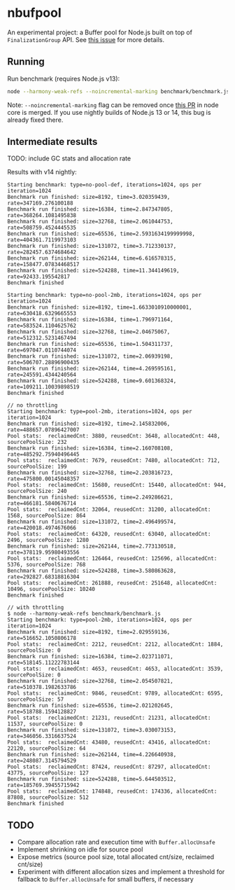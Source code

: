 # nbufpool

An experimental project: a Buffer pool for Node.js built on top of `FinalizationGroup` API. See [this issue](https://github.com/nodejs/node/issues/30683) for more details.

## Running

Run benchmark (requires Node.js v13):

```bash
node --harmony-weak-refs --noincremental-marking benchmark/benchmark.js
```

Note: `--noincremental-marking` flag can be removed once [this PR](https://github.com/nodejs/node/pull/30616) in node core is merged. If you use nightly builds of Node.js 13 or 14, this bug is already fixed there.

## Intermediate results

TODO: include GC stats and allocation rate

Results with v14 nightly:

```
Starting benchmark: type=no-pool-def, iterations=1024, ops per iteration=1024
Benchmark run finished: size=8192, time=3.020359439, rate=347169.276100188
Benchmark run finished: size=16384, time=2.847347805, rate=368264.1081495838
Benchmark run finished: size=32768, time=2.061044753, rate=508759.4524445535
Benchmark run finished: size=65536, time=2.5931634199999998, rate=404361.7119973103
Benchmark run finished: size=131072, time=3.712330137, rate=282457.6374684642
Benchmark run finished: size=262144, time=6.616578315, rate=158477.07834468517
Benchmark run finished: size=524288, time=11.344149619, rate=92433.195542817
Benchmark finished

Starting benchmark: type=no-pool-2mb, iterations=1024, ops per iteration=1024
Benchmark run finished: size=8192, time=1.6633010910000001, rate=630418.6329665553
Benchmark run finished: size=16384, time=1.796971164, rate=583524.1104625762
Benchmark run finished: size=32768, time=2.04675067, rate=512312.5231467494
Benchmark run finished: size=65536, time=1.504311737, rate=697047.0110744074
Benchmark run finished: size=131072, time=2.06939198, rate=506707.28896900435
Benchmark run finished: size=262144, time=4.269595161, rate=245591.4344240564
Benchmark run finished: size=524288, time=9.601368324, rate=109211.10039898519
Benchmark finished

// no throttling
Starting benchmark: type=pool-2mb, iterations=1024, ops per iteration=1024
Benchmark run finished: size=8192, time=2.145832006, rate=488657.07896427007
Pool stats:  reclaimedCnt: 3880, reusedCnt: 3648, allocatedCnt: 448, sourcePoolSize: 232
Benchmark run finished: size=16384, time=2.160708108, rate=485292.75940496445
Pool stats:  reclaimedCnt: 7679, reusedCnt: 7480, allocatedCnt: 712, sourcePoolSize: 199
Benchmark run finished: size=32768, time=2.203816723, rate=475800.00145048357
Pool stats:  reclaimedCnt: 15680, reusedCnt: 15440, allocatedCnt: 944, sourcePoolSize: 240
Benchmark run finished: size=65536, time=2.249286621, rate=466181.5840676714
Pool stats:  reclaimedCnt: 32064, reusedCnt: 31200, allocatedCnt: 1568, sourcePoolSize: 864
Benchmark run finished: size=131072, time=2.496499574, rate=420018.4974676066
Pool stats:  reclaimedCnt: 64320, reusedCnt: 63040, allocatedCnt: 2496, sourcePoolSize: 1280
Benchmark run finished: size=262144, time=2.773130518, rate=378119.95980493556
Pool stats:  reclaimedCnt: 126464, reusedCnt: 125696, allocatedCnt: 5376, sourcePoolSize: 768
Benchmark run finished: size=524288, time=3.580863628, rate=292827.68318816304
Pool stats:  reclaimedCnt: 261888, reusedCnt: 251648, allocatedCnt: 10496, sourcePoolSize: 10240
Benchmark finished

// with throttling
$ node --harmony-weak-refs benchmark/benchmark.js
Starting benchmark: type=pool-2mb, iterations=1024, ops per iteration=1024
Benchmark run finished: size=8192, time=2.029559136, rate=516652.1050806178
Pool stats:  reclaimedCnt: 2212, reusedCnt: 2212, allocatedCnt: 1884, sourcePoolSize: 0
Benchmark run finished: size=16384, time=2.023711071, rate=518145.11222783144
Pool stats:  reclaimedCnt: 4653, reusedCnt: 4653, allocatedCnt: 3539, sourcePoolSize: 0
Benchmark run finished: size=32768, time=2.054507821, rate=510378.1982633786
Pool stats:  reclaimedCnt: 9846, reusedCnt: 9789, allocatedCnt: 6595, sourcePoolSize: 57
Benchmark run finished: size=65536, time=2.021202645, rate=518788.1594128827
Pool stats:  reclaimedCnt: 21231, reusedCnt: 21231, allocatedCnt: 11537, sourcePoolSize: 0
Benchmark run finished: size=131072, time=3.030073153, rate=346056.3316637524
Pool stats:  reclaimedCnt: 43480, reusedCnt: 43416, allocatedCnt: 22120, sourcePoolSize: 64
Benchmark run finished: size=262144, time=4.226640938, rate=248087.3145794529
Pool stats:  reclaimedCnt: 87424, reusedCnt: 87297, allocatedCnt: 43775, sourcePoolSize: 127
Benchmark run finished: size=524288, time=5.644503512, rate=185769.39455715942
Pool stats:  reclaimedCnt: 174848, reusedCnt: 174336, allocatedCnt: 87808, sourcePoolSize: 512
Benchmark finished
```

## TODO

* Compare allocation rate and execution time with `Buffer.allocUnsafe`
* Implement shrinking on idle for source pool
* Expose metrics (source pool size, total allocated cnt/size, reclaimed cnt/size)
* Experiment with different allocation sizes and implement a threshold for fallback to `Buffer.allocUnsafe` for small buffers, if necessary

